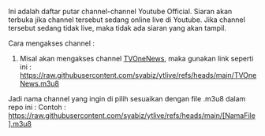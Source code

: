 Ini adalah daftar putar channel-channel Youtube Official. 
Siaran akan terbuka jika channel tersebut sedang online live di Youtube.
Jika channel tersebut sedang tidak live, maka tidak ada siaran yang akan tampil.

Cara mengakses channel :
1. Misal akan mengakses channel [TVOneNews](https://raw.githubusercontent.com/syabiz/ytlive/refs/heads/main/TVOneNews.m3u8), maka gunakan link seperti ini :
https://raw.githubusercontent.com/syabiz/ytlive/refs/heads/main/TVOneNews.m3u8

Jadi nama channel yang ingin di pilih sesuaikan dengan file .m3u8 dalam repo ini :
Contoh : https://raw.githubusercontent.com/syabiz/ytlive/refs/heads/main/[NamaFile].m3u8
